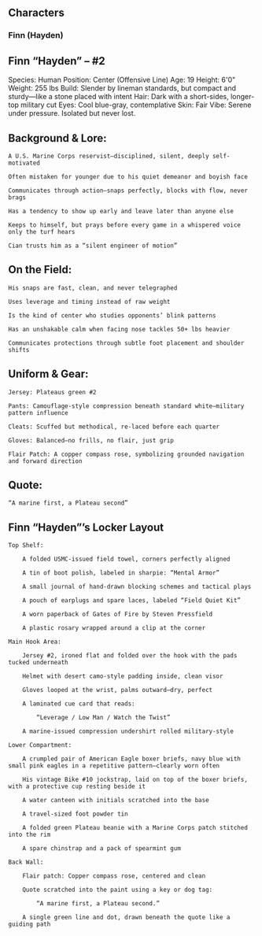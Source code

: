 ## **Characters**

### **Finn (Hayden)**
## Finn “Hayden” – #2

Species: Human
Position: Center (Offensive Line)
Age: 19
Height: 6'0"
Weight: 255 lbs
Build: Slender by lineman standards, but compact and sturdy—like a stone placed with intent
Hair: Dark with a short-sides, longer-top military cut
Eyes: Cool blue-gray, contemplative
Skin: Fair
Vibe: Serene under pressure. Isolated but never lost.
## Background & Lore:

    A U.S. Marine Corps reservist—disciplined, silent, deeply self-motivated

    Often mistaken for younger due to his quiet demeanor and boyish face

    Communicates through action—snaps perfectly, blocks with flow, never brags

    Has a tendency to show up early and leave later than anyone else

    Keeps to himself, but prays before every game in a whispered voice only the turf hears

    Cian trusts him as a “silent engineer of motion”

## On the Field:

    His snaps are fast, clean, and never telegraphed

    Uses leverage and timing instead of raw weight

    Is the kind of center who studies opponents’ blink patterns

    Has an unshakable calm when facing nose tackles 50+ lbs heavier

    Communicates protections through subtle foot placement and shoulder shifts

## Uniform & Gear:

    Jersey: Plateaus green #2

    Pants: Camouflage-style compression beneath standard white—military pattern influence

    Cleats: Scuffed but methodical, re-laced before each quarter

    Gloves: Balanced—no frills, no flair, just grip

    Flair Patch: A copper compass rose, symbolizing grounded navigation and forward direction

## Quote:

    “A marine first, a Plateau second”

## Finn “Hayden”’s Locker Layout

    Top Shelf:

        A folded USMC-issued field towel, corners perfectly aligned

        A tin of boot polish, labeled in sharpie: “Mental Armor”

        A small journal of hand-drawn blocking schemes and tactical plays

        A pouch of earplugs and spare laces, labeled “Field Quiet Kit”

        A worn paperback of Gates of Fire by Steven Pressfield

        A plastic rosary wrapped around a clip at the corner

    Main Hook Area:

        Jersey #2, ironed flat and folded over the hook with the pads tucked underneath

        Helmet with desert camo-style padding inside, clean visor

        Gloves looped at the wrist, palms outward—dry, perfect

        A laminated cue card that reads:

            “Leverage / Low Man / Watch the Twist”

        A marine-issued compression undershirt rolled military-style

    Lower Compartment:

        A crumpled pair of American Eagle boxer briefs, navy blue with small pink eagles in a repetitive pattern—clearly worn often

        His vintage Bike #10 jockstrap, laid on top of the boxer briefs, with a protective cup resting beside it

        A water canteen with initials scratched into the base

        A travel-sized foot powder tin

        A folded green Plateau beanie with a Marine Corps patch stitched into the rim

        A spare chinstrap and a pack of spearmint gum

    Back Wall:

        Flair patch: Copper compass rose, centered and clean

        Quote scratched into the paint using a key or dog tag:

            “A marine first, a Plateau second.”

        A single green line and dot, drawn beneath the quote like a guiding path